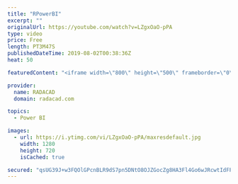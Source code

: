 ```yaml
---
title: "RPowerBI"
excerpt: ""
originalUrl: https://youtube.com/watch?v=LZgxOaO-pPA
type: video
price: Free
length: PT3M47S
publishedDateTime: 2019-08-02T00:38:36Z
heat: 50

featuredContent: "<iframe width=\"800\" height=\"500\" frameborder=\"0\" src=\"https://www.youtube.com/embed/LZgxOaO-pPA\" allow=\"accelerometer; autoplay; encrypted-media; gyroscope; picture-in-picture\" allowfullscreen></iframe>"

provider:
  name: RADACAD
  domain: radacad.com

topics:
  - Power BI

images:
  - url: https://i.ytimg.com/vi/LZgxOaO-pPA/maxresdefault.jpg
    width: 1280
    height: 720
    isCached: true

secured: "qsUG39J+w3FQOlGPcnBLR9dS7pn5DNtO8OJZGocZg8HA3Fl4Go6wJRcwtIdFP8NS9Aclqj2w2BNWCpGjvyNNvEYautB3a6NEOftxFoV8kxLgjgRfxr4NaE0SvhL2Y64sz4B/sD4nf0CCKerLv4WnxZYguYLPfG/nkGlCr2Q7HSxwl6j4nNB5RjxD1W5ahF0dssIKJhlCcVtPkrzt2s5lJe2rOhbCtXWwo+gTBbQASEel/e2r/ujth7YzxMXhjYMiY3oRvjYEFQ5WvqWcOkh8b/NyEKOH5EIm90HrACwZf0avOjXeO7JEwl9Bw8lDRpz65rspF6oSiGqBOcmidHCkav1p++VjL4IZe6hS15cOnr13I20HkiKbjPf3fwFIUp6xC7gAMcDG46k7/zlLjHX14QKGP+TnsZ9YbSuQoapTDbU=;ZtTrHbI7kn40VeG8p3Y4Nw=="
---
```


